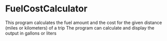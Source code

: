 # FuelCostCalculator
This program calculates the fuel amount and the cost for the given distance (miles or kilometers) of a trip 
The program can calculate and display the output in gallons or liters

